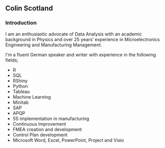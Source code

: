 ## Colin Scotland

### Introduction

I am an enthusiastic advocate of Data Analysis with an academic background in 
Physics and over 25 years’ experience in Microelectronics Engineering and 
Manufacturing Management.

I'm a fluent German speaker and writer with experience in the following fields;

* R
* SQL
* RShiny
* Python
* Tableau
* Machine Learning
* Minitab
* SAP
* APQP
* 5S implementation in manufacturing 
* Continuous Improvement
* FMEA creation and development
* Control Plan development
* Microsoft Word, Excel, PowerPoint, Project and Visio


